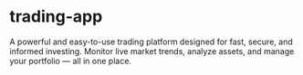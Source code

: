 # trading-app
A powerful and easy-to-use trading platform designed for fast, secure, and informed investing. Monitor live market trends, analyze assets, and manage your portfolio — all in one place.
